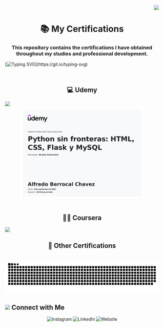 <div align="right">
  <img src="https://github.com/7oSkaaa/7oSkaaa/blob/main/Images/Programming_Languages.gif?raw=true" width="35px">
</div>

<h1 align="center">📚 My Certifications</h1>
<h3 align="center">This repository contains the certifications I have obtained throughout my studies and professional development.</h3>

[![Typing SVG](https://readme-typing-svg.herokuapp.com?font=Roboto&weight=900&size=40&center=true&vCenter=true&width=900&height=110&duration=3000&color=B3B3B3&lines=Udemy;Coursera;And+More+!)](https://git.io/typing-svg)

<br clear="both">

<h2 align="center">💻 Udemy</h2>
<img src="https://img.shields.io/badge/Udemy-A435F0?style=for-the-badge&logo=Udemy&logoColor=white">
<div align="center">
  <img src="./All_Certifications/Udemy/Python sin Fronteras.jpg" width="80%">
</div>

<br clear="both">

<h2 align="center">👨‍💻 Coursera</h2>
<img src="https://img.shields.io/badge/Coursera-%230056D2.svg?style=for-the-badge&logo=Coursera&logoColor=white">

<br clear="both">

<h2 align="center">🧠 Other Certifications</h2>

<br clear="both">

<div align="center">
  <img src="https://raw.githubusercontent.com/Berrocal0406/Berrocal0406/main/dist/snake.svg" alt="Snake animation" />
</div>

## <img src="https://media.giphy.com/media/LnQjpWaON8nhr21vNW/giphy.gif" width='30'> <b>Connect with Me</b>

<div align="center">
  <img src="https://img.shields.io/badge/Instagram-%23E4405F.svg?style=for-the-badge&logo=Instagram&logoColor=white" height="35" alt="Instagram">
  <img src="https://img.shields.io/badge/linkedin-%230077B5.svg?style=for-the-badge&logo=linkedin&logoColor=white" height="35" alt="LinkedIn">
  <img src="https://img.shields.io/badge/website-4183c4?style=for-the-badge&logo=About.me&logoColor=white" height="35" alt="Website">
</div>
